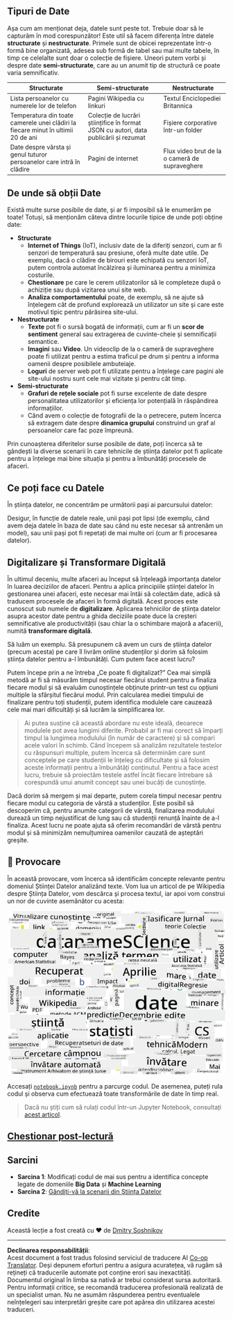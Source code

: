 <!--
CO_OP_TRANSLATOR_METADATA:
{
  "original_hash": "a76ab694b1534fa57981311975660bfe",
  "translation_date": "2025-09-06T12:32:04+00:00",
  "source_file": "1-Introduction/01-defining-data-science/README.md",
  "language_code": "ro"
}
-->
## Tipuri de Date

Așa cum am menționat deja, datele sunt peste tot. Trebuie doar să le capturăm în mod corespunzător! Este util să facem diferența între datele **structurate** și **nestructurate**. Primele sunt de obicei reprezentate într-o formă bine organizată, adesea sub formă de tabel sau mai multe tabele, în timp ce celelalte sunt doar o colecție de fișiere. Uneori putem vorbi și despre date **semi-structurate**, care au un anumit tip de structură ce poate varia semnificativ.

| Structurate                                                                  | Semi-structurate                                                                               | Nestructurate                          |
| --------------------------------------------------------------------------- | --------------------------------------------------------------------------------------------- | -------------------------------------- |
| Lista persoanelor cu numerele lor de telefon                                 | Pagini Wikipedia cu linkuri                                                                   | Textul Enciclopediei Britannica        |
| Temperatura din toate camerele unei clădiri la fiecare minut în ultimii 20 de ani | Colecție de lucrări științifice în format JSON cu autori, data publicării și rezumat          | Fișiere corporative într-un folder     |
| Date despre vârsta și genul tuturor persoanelor care intră în clădire        | Pagini de internet                                                                            | Flux video brut de la o cameră de supraveghere |

## De unde să obții Date

Există multe surse posibile de date, și ar fi imposibil să le enumerăm pe toate! Totuși, să menționăm câteva dintre locurile tipice de unde poți obține date:

* **Structurate**
  - **Internet of Things** (IoT), inclusiv date de la diferiți senzori, cum ar fi senzori de temperatură sau presiune, oferă multe date utile. De exemplu, dacă o clădire de birouri este echipată cu senzori IoT, putem controla automat încălzirea și iluminarea pentru a minimiza costurile.
  - **Chestionare** pe care le cerem utilizatorilor să le completeze după o achiziție sau după vizitarea unui site web.
  - **Analiza comportamentului** poate, de exemplu, să ne ajute să înțelegem cât de profund explorează un utilizator un site și care este motivul tipic pentru părăsirea site-ului.
* **Nestructurate**
  - **Texte** pot fi o sursă bogată de informații, cum ar fi un **scor de sentiment** general sau extragerea de cuvinte-cheie și semnificații semantice.
  - **Imagini** sau **Video**. Un videoclip de la o cameră de supraveghere poate fi utilizat pentru a estima traficul pe drum și pentru a informa oamenii despre posibilele ambuteiaje.
  - **Loguri** de server web pot fi utilizate pentru a înțelege care pagini ale site-ului nostru sunt cele mai vizitate și pentru cât timp.
* **Semi-structurate**
  - **Grafuri de rețele sociale** pot fi surse excelente de date despre personalitatea utilizatorilor și eficiența lor potențială în răspândirea informațiilor.
  - Când avem o colecție de fotografii de la o petrecere, putem încerca să extragem date despre **dinamica grupului** construind un graf al persoanelor care fac poze împreună.

Prin cunoașterea diferitelor surse posibile de date, poți încerca să te gândești la diverse scenarii în care tehnicile de știința datelor pot fi aplicate pentru a înțelege mai bine situația și pentru a îmbunătăți procesele de afaceri.

## Ce poți face cu Datele

În știința datelor, ne concentrăm pe următorii pași ai parcursului datelor:

Desigur, în funcție de datele reale, unii pași pot lipsi (de exemplu, când avem deja datele în baza de date sau când nu este necesar să antrenăm un model), sau unii pași pot fi repetați de mai multe ori (cum ar fi procesarea datelor).

## Digitalizare și Transformare Digitală

În ultimul deceniu, multe afaceri au început să înțeleagă importanța datelor în luarea deciziilor de afaceri. Pentru a aplica principiile științei datelor în gestionarea unei afaceri, este necesar mai întâi să colectăm date, adică să traducem procesele de afaceri în formă digitală. Acest proces este cunoscut sub numele de **digitalizare**. Aplicarea tehnicilor de știința datelor asupra acestor date pentru a ghida deciziile poate duce la creșteri semnificative ale productivității (sau chiar la o schimbare majoră a afacerii), numită **transformare digitală**.

Să luăm un exemplu. Să presupunem că avem un curs de știința datelor (precum acesta) pe care îl livrăm online studenților și dorim să folosim știința datelor pentru a-l îmbunătăți. Cum putem face acest lucru?

Putem începe prin a ne întreba „Ce poate fi digitalizat?” Cea mai simplă metodă ar fi să măsurăm timpul necesar fiecărui student pentru a finaliza fiecare modul și să evaluăm cunoștințele obținute printr-un test cu opțiuni multiple la sfârșitul fiecărui modul. Prin calcularea mediei timpului de finalizare pentru toți studenții, putem identifica modulele care cauzează cele mai mari dificultăți și să lucrăm la simplificarea lor.
> Ai putea susține că această abordare nu este ideală, deoarece modulele pot avea lungimi diferite. Probabil ar fi mai corect să împarți timpul la lungimea modulului (în număr de caractere) și să compari acele valori în schimb.
Când începem să analizăm rezultatele testelor cu răspunsuri multiple, putem încerca să determinăm care sunt conceptele pe care studenții le înțeleg cu dificultate și să folosim aceste informații pentru a îmbunătăți conținutul. Pentru a face acest lucru, trebuie să proiectăm testele astfel încât fiecare întrebare să corespundă unui anumit concept sau unei bucăți de cunoștințe.

Dacă dorim să mergem și mai departe, putem corela timpul necesar pentru fiecare modul cu categoria de vârstă a studenților. Este posibil să descoperim că, pentru anumite categorii de vârstă, finalizarea modulului durează un timp nejustificat de lung sau că studenții renunță înainte de a-l finaliza. Acest lucru ne poate ajuta să oferim recomandări de vârstă pentru modul și să minimizăm nemulțumirea oamenilor cauzată de așteptări greșite.

## 🚀 Provocare

În această provocare, vom încerca să identificăm concepte relevante pentru domeniul Științei Datelor analizând texte. Vom lua un articol de pe Wikipedia despre Știința Datelor, vom descărca și procesa textul, iar apoi vom construi un nor de cuvinte asemănător cu acesta:

![Word Cloud for Data Science](../../../../translated_images/ds_wordcloud.664a7c07dca57de017c22bf0498cb40f898d48aa85b3c36a80620fea12fadd42.ro.png)

Accesați [`notebook.ipynb`](../../../../1-Introduction/01-defining-data-science/notebook.ipynb ':ignore') pentru a parcurge codul. De asemenea, puteți rula codul și observa cum efectuează toate transformările de date în timp real.

> Dacă nu știți cum să rulați codul într-un Jupyter Notebook, consultați [acest articol](https://soshnikov.com/education/how-to-execute-notebooks-from-github/).

## [Chestionar post-lectură](https://ff-quizzes.netlify.app/en/ds/quiz/1)

## Sarcini

* **Sarcina 1**: Modificați codul de mai sus pentru a identifica concepte legate de domeniile **Big Data** și **Machine Learning**
* **Sarcina 2**: [Gândiți-vă la scenarii din Știința Datelor](assignment.md)

## Credite

Această lecție a fost creată cu ♥️ de [Dmitry Soshnikov](http://soshnikov.com)

---

**Declinarea responsabilității**:  
Acest document a fost tradus folosind serviciul de traducere AI [Co-op Translator](https://github.com/Azure/co-op-translator). Deși depunem eforturi pentru a asigura acuratețea, vă rugăm să rețineți că traducerile automate pot conține erori sau inexactități. Documentul original în limba sa nativă ar trebui considerat sursa autoritară. Pentru informații critice, se recomandă traducerea profesională realizată de un specialist uman. Nu ne asumăm răspunderea pentru eventualele neînțelegeri sau interpretări greșite care pot apărea din utilizarea acestei traduceri.